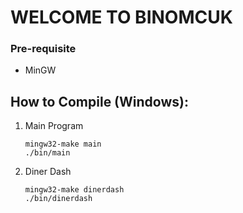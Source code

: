 # WELCOME TO BINOMCUK

### Pre-requisite

- MinGW

## How to Compile (Windows):

1.  Main Program

    ```
    mingw32-make main
    ./bin/main
    ```

2.  Diner Dash

    ```
    mingw32-make dinerdash
    ./bin/dinerdash
    ```
